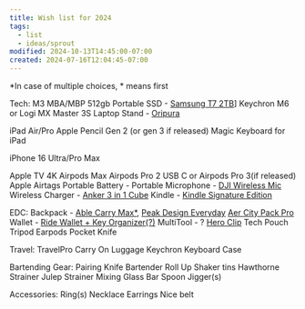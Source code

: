 ```yaml
---
title: Wish list for 2024
tags:
  - list
  - ideas/sprout
modified: 2024-10-13T14:45:00-07:00
created: 2024-07-16T12:04:45-07:00
---
```

*In case of multiple choices, * means first

Tech: 
M3 MBA/MBP 512gb
Portable SSD - [Samsung T7 2TB](https://www.amazon.com/SAMSUNG-Portable-SSD-1TB-MU-PC1T0T/dp/B0874XWW23?th=1)]
Keychron M6 or Logi MX Master 3S
Laptop Stand - [Oripura](https://store.hermanmiller.com/home-desk-accessories/oripura-laptop-stand/2532890.html?lang=en_US)

iPad Air/Pro
Apple Pencil Gen 2 (or gen 3 if released)
Magic Keyboard for iPad

iPhone 16 Ultra/Pro Max

Apple TV 4K
Airpods Max
Airpods Pro 2 USB C or Airpods Pro 3(if released)
Apple Airtags
Portable Battery -
Portable Microphone - [DJI Wireless Mic](https://www.dji.com/mic)
Wireless Charger - [Anker 3 in 1 Cube](https://www.amazon.com/Anker-Magnetic-Charger-Portable-Station/dp/B09TT8GZK9/ref=sr_1_1?crid=16SPRTDOMU70V&keywords=anker+cube&qid=1699249553&sprefix=anker+cub%2Caps%2C249&sr=8-1&ufe=app_do%3Aamzn1.fos.f5122f16-c3e8-4386-bf32-63e904010ad0)
Kindle - [Kindle Signature Edition](https://www.amazon.com/kindle-paperwhite-Signature-Edition/dp/B08B495319)

EDC: 
Backpack - [Able Carry Max*](https://ablecarry.com/products/max?variant=44223362105656), [Peak Design Everyday](https://www.peakdesign.com/collections/everyday-bags/products/everyday-backpack?variant=29743300771884)  [Aer City Pack Pro](https://aersf.com/products/city-pack-pro?country=US)
Wallet - [Ride Wallet + Key Organizer(?)](https://ridge.com/products/daily-driver-kit-burnt-titanium)
MultiTool - ?
[Hero Clip](https://www.amazon.com/HEROCLIP-Carabiner-Medium-Camping-Backpack/dp/B09TYNK6LL/ref=sr_1_1?crid=26BXIDN4EXBHW&keywords=hero+clip&qid=1699249428&sprefix=h%2Caps%2C400&sr=8-1)
Tech Pouch
Tripod
Earpods
Pocket Knife

Travel: 
TravelPro Carry On Luggage
Keychron Keyboard Case

Bartending Gear:
Pairing Knife
Bartender Roll Up
Shaker tins
Hawthorne Strainer
Julep Strainer
Mixing Glass
Bar Spoon
Jigger(s)

Accessories:
Ring(s)
Necklace
Earrings
Nice belt